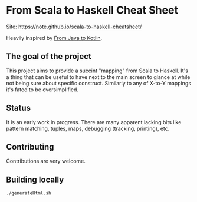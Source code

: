 # From Scala to Haskell Cheat Sheet

Site: https://note.github.io/scala-to-haskell-cheatsheet/

Heavily inspired by [From Java to Kotlin](https://github.com/fabiomsr/from-java-to-kotlin).

## The goal of the project

This project aims to provide a succint "mapping" from Scala to Haskell. It's a thing that can be useful to have next to the main screen to glance at while not being sure 
about specific construct. Similarly to any of X-to-Y mappings it's fated to be oversimplified.

## Status

It is an early work in progress. There are many apparent lacking bits like pattern matching, tuples, maps, debugging (tracking, printing), etc.

## Contributing

Contributions are very welcome.

## Building locally

```
./generateHtml.sh
```
